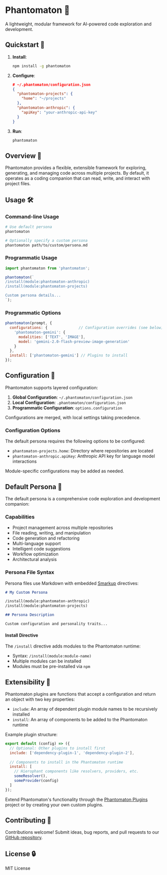 # Phantomaton 🔮

A lightweight, modular framework for AI-powered code exploration and development.

## Quickstart 🚀

1. **Install**:
   ```bash
   npm install -g phantomaton
   ```

2. **Configure**:
   ```json
   # ~/.phantomaton/configuration.json
   {
     "phantomaton-projects": {
       "home": "~/projects"
     },
     "phantomaton-anthropic": {
       "apiKey": "your-anthropic-api-key"
     }
   }
   ```

3. **Run**:
   ```bash
   phantomaton
   ```

## Overview 🌟

Phantomaton provides a flexible, extensible framework for exploring, generating, and managing code across multiple projects. By default, it operates as a coding companion that can read, write, and interact with project files.

## Usage 🛠️

### Command-line Usage

```bash
# Use default persona
phantomaton

# Optionally specify a custom persona
phantomaton path/to/custom/persona.md
```

### Programmatic Usage

```javascript
import phantomaton from 'phantomaton';

phantomaton(`
/install(module:phantomaton-anthropic)
/install(module:phantomaton-projects)

Custom persona details...
`);
```

### Programmatic Options

```javascript
phantomaton(prompt, {
  configurations: {              // Configuration overrides (see below)
    'phantomaton-gemini': {
      modalities: ['TEXT', 'IMAGE'],
      model: 'gemini-2.0-flash-preview-image-generation'
    }
  },
  install: ['phantomaton-gemini'] // Plugins to install
});
```

## Configuration 🔧

Phantomaton supports layered configuration:

1. **Global Configuration**: `~/.phantomaton/configuration.json`
2. **Local Configuration**: `.phantomaton/configuration.json`
3. **Programmatic Configuration**: `options.configuration`

Configurations are merged, with local settings taking precedence.

### Configuration Options

The default persona requires the following options to be configured:

- `phantomaton-projects.home`: Directory where repositories are located
- `phantomaton-anthropic.apiKey`: Anthropic API key for language model interactions

Module-specific configurations may be added as needed.

## Default Persona 🤖

The default persona is a comprehensive code exploration and development companion:

### Capabilities

- Project management across multiple repositories
- File reading, writing, and manipulation
- Code generation and refactoring
- Multi-language support
- Intelligent code suggestions
- Workflow optimization
- Architectural analysis

### Persona File Syntax

Persona files use Markdown with embedded [Smarkup](https://github.com/phantomaton-ai/smarkup) directives:

```markdown
# My Custom Persona

/install(module:phantomaton-anthropic)
/install(module:phantomaton-projects)

## Persona Description

Custom configuration and personality traits...
```

#### Install Directive

The `/install` directive adds modules to the Phantomaton runtime:

- Syntax: `/install(module:module-name)`
- Multiple modules can be installed
- Modules must be pre-installed via `npm`

## Extensibility 💫

Phantomaton plugins are functions that accept a configuration and return an object with two key properties:

- `include`: An array of dependent plugin module names to be recursively installed
- `install`: An array of components to be added to the Phantomaton runtime

Example plugin structure:
```javascript
export default (config) => ({
  // Optional: Other plugins to install first
  include: ['dependency-plugin-1', 'dependency-plugin-2'],
  
  // Components to install in the Phantomaton runtime
  install: [
    // Hierophant components like resolvers, providers, etc.
    someResolver(),
    someProvider(config)
  ]
});
```

Extend Phantomaton's functionality through the [Phantomaton Plugins](https://github.com/phantomaton-ai/phantomaton-plugins) project or by creating your own custom plugins.

## Contributing 🦄

Contributions welcome! Submit ideas, bug reports, and pull requests to our [GitHub repository](https://github.com/phantomaton-ai/phantomaton).

## License 🔒

MIT License